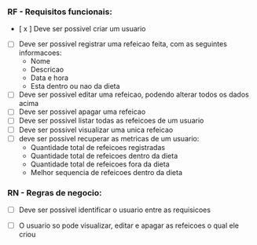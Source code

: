 ### RF - Requisitos funcionais:
- [ x ] Deve ser possivel criar um usuario
- [ ] Deve ser possivel registrar uma refeicao feita, com as seguintes informacoes:
  - Nome
  - Descricao
  - Data e hora
  - Esta dentro ou nao da dieta
- [ ] Deve ser possivel editar uma refeicao, podendo alterar todos os dados acima
- [ ] Deve ser possivel apagar uma refeicao
- [ ] Deve ser possivel listar todas as refeicoes de um usuario
- [ ] Deve ser possivel visualizar uma unica refeicao
- [ ] deve ser possivel recuperar as metricas de um usuario:
  - Quantidade total de refeicoes registradas
  - Quantidade total de refeicoes dentro da dieta
  - Quantidade total de refeicoes fora da dieta
  - Melhor sequencia de refeicoes dentro da dieta 

### RN - Regras de negocio:
- [ ] Deve ser possivel identificar o usuario entre as requisicoes
- [ ] O usuario so pode visualizar, editar e apagar as refeicoes o qual ele criou

